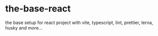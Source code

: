 # the-base-react
the base setup for react project with vite, typescript, lint, prettier, lerna, husky and more...
